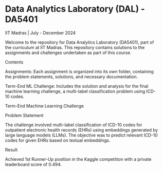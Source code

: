 # Data Analytics Laboratory (DAL) - DA5401

IIT Madras | July - December 2024

Welcome to the repository for Data Analytics Laboratory (DA5401), part of the curriculum at IIT Madras. This repository contains solutions to the assignments and challenges undertaken as part of this course.

Contents

Assignments: Each assignment is organized into its own folder, containing the problem statements, solutions, and necessary documentation.

Term-End ML Challenge: Includes the solution and analysis for the final machine learning challenge, a multi-label classification problem using ICD-10 codes.

Term-End Machine Learning Challenge

Problem Statement

The challenge involved multi-label classification of ICD-10 codes for outpatient electronic health records (EHRs) using embeddings generated by large language models (LLMs). The objective was to predict relevant ICD-10 codes for given EHRs based on textual embeddings.

Result

Achieved 1st Runner-Up position in the Kaggle competition with a private leaderboard score of 0.494.
